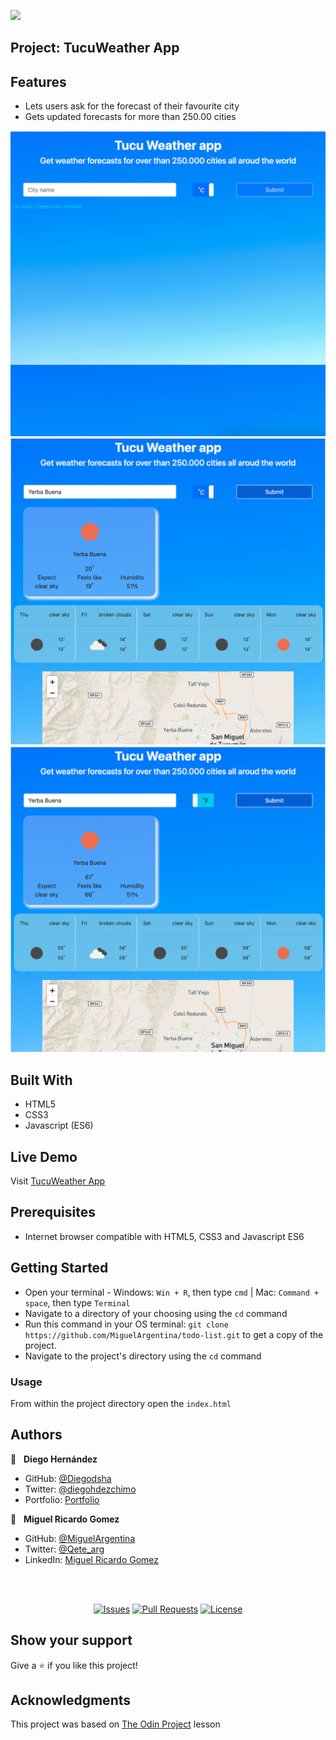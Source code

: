 ![](https://img.shields.io/badge/Microverse-blueviolet)

## Project: TucuWeather App

## Features

- Lets users ask for the forecast of their favourite city
- Gets updated forecasts for more than 250.00 cities

![main screen](./scrsh1.png)
![forecast in celcius](./scrsh2.png)
![forecast in farenheit](./scrsh3.png)

## Built With

- HTML5
- CSS3
- Javascript (ES6)

## Live Demo

Visit [TucuWeather App](https://zealous-bell-630b4e.netlify.app/)

## Prerequisites

- Internet browser compatible with HTML5, CSS3 and Javascript ES6

## Getting Started

- Open your terminal - Windows: `Win + R`, then type `cmd` | Mac: `Command + space`, then type `Terminal`
- Navigate to a directory of your choosing using the `cd` command
- Run this command in your OS terminal: `git clone https://github.com/MiguelArgentina/todo-list.git` to get a copy of the project.
- Navigate to the project's directory using the `cd` command

### Usage

From within the project directory open the `index.html`

## Authors

👤 &nbsp; **Diego Hernández**

- GitHub: [@Diegodsha](https://github.com/Diegodsha)
- Twitter: [@diegohdezchimo](https://twitter.com/diegohdezchimo)
- Portfolio: [Portfolio](https://dshagui.com/)

👤 &nbsp; **Miguel Ricardo Gomez**

- GitHub: [@MiguelArgentina](https://github.com/MiguelArgentina)
- Twitter: [@Qete_arg](https://twitter.com/Qete_arg)
- LinkedIn: [Miguel Ricardo Gomez](https://www.linkedin.com/in/miguelricardogomez/)

<br>
<br>
<p align="center">
  <a href="https://github.com/MiguelArgentina/todo-list/issues">
  <img src="https://img.shields.io/github/issues-raw/MiguelArgentina/todo-list?style=for-the-badge"
       alt="Issues"></a>
   <a href="https://github.com/MiguelArgentina/todo-list/pulls">
  <img src="https://img.shields.io/github/issues-pr/MiguelArgentina/todo-list?style=for-the-badge"
       alt="Pull Requests"></a>
   <a href="https://github.com/MiguelArgentina/todo-list/blob/main/LICENSE">
  <img src="https://img.shields.io/github/license/MiguelArgentina/todo-list?style=for-the-badge"
       alt="License"></a>
</p>

## Show your support

Give a ⭐️ if you like this project!

## Acknowledgments

This project was based on [The Odin Project](https://www.theodinproject.com/paths/full-stack-javascript/courses/javascript/lessons/todo-list) lesson

